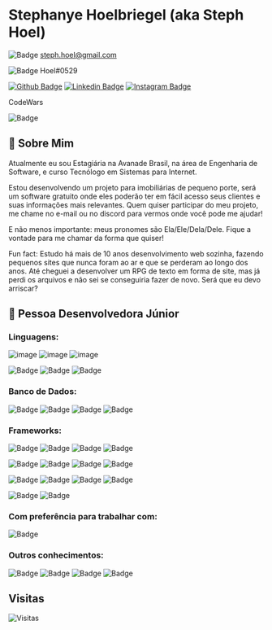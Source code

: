 # Stephanye Hoelbriegel (aka Steph Hoel)
<!--
Usar isso para adicionar badges: ![Badge]()
Link para as badges https://github.com/alexandresanlim/Badges4-README.md-Profile
Link para outras informações https://digitalinnovation.one/artigos/6-passos-para-criar-um-readme-bonitao-de-perfil-no-github
-->

![Badge](https://img.shields.io/badge/Gmail-D14836?style=for-the-badge&logo=gmail&logoColor=white) steph.hoel@gmail.com

![Badge](https://img.shields.io/badge/Discord-7289DA?style=for-the-badge&logo=discord&logoColor=white) Hoel#0529

[![Github Badge](https://img.shields.io/badge/-Github-000?style=for-the-badge&logo=Github&logoColor=white&link=https://github.com/stephhoel)](https://github.com/stephhoel)
[![Linkedin Badge](https://img.shields.io/badge/-LinkedIn-blue?style=for-the-badge&logo=Linkedin&logoColor=white&link=https://www.linkedin.com/in/stephhoel/)](https://www.linkedin.com/in/stephhoel/)
[![Instagram Badge](https://img.shields.io/badge/-Instagram-C13584?style=for-the-badge&labelColor=C13584&logo=instagram&logoColor=white&link=https://www.instagram.com/steph.hoel/)](https://www.instagram.com/steph.hoel/)

CodeWars

![Badge](https://www.codewars.com/users/StephHoel/badges/large)

## 💬 Sobre Mim

Atualmente eu sou Estagiária na Avanade Brasil, na área de Engenharia de Software, e curso Tecnólogo em Sistemas para Internet.

Estou desenvolvendo um projeto para imobiliárias de pequeno porte, será um software gratuito onde eles poderão ter em fácil acesso seus clientes e suas informações mais relevantes. Quem quiser participar do meu projeto, me chame no e-mail ou no discord para vermos onde você pode me ajudar!

E não menos importante: meus pronomes são Ela/Ele/Dela/Dele. Fique a vontade para me chamar da forma que quiser!

Fun fact: Estudo há mais de 10 anos desenvolvimento web sozinha, fazendo pequenos sites que nunca foram ao ar e que se perderam ao longo dos anos. Até cheguei a desenvolver um RPG de texto em forma de site, mas já perdi os arquivos e não sei se conseguiria fazer de novo. Será que eu devo arriscar?

## 💬 Pessoa Desenvolvedora Júnior

### Linguagens:

![image](https://img.shields.io/badge/C%23-239120?style=for-the-badge&logo=c-sharp&logoColor=white)
![image](https://img.shields.io/badge/HTML5-E34F26?style=for-the-badge&logo=html5&logoColor=white)
![image](https://img.shields.io/badge/CSS3-1572B6?style=for-the-badge&logo=css3&logoColor=white)

![Badge](https://img.shields.io/badge/JavaScript-323330?style=for-the-badge&logo=javascript&logoColor=F7DF1E)
![Badge](https://img.shields.io/badge/PHP-777BB4?style=for-the-badge&logo=php&logoColor=white)
![Badge](https://img.shields.io/badge/json-5E5C5C?style=for-the-badge&logo=json&logoColor=white)

### Banco de Dados:

![Badge](https://img.shields.io/badge/MySQL-00000F?style=for-the-badge&logo=mysql&logoColor=white)
![Badge](https://img.shields.io/badge/SQLite-07405E?style=for-the-badge&logo=sqlite&logoColor=white)
![Badge](https://img.shields.io/badge/MariaDB-003545?style=for-the-badge&logo=mariadb&logoColor=white)
![Badge](https://img.shields.io/badge/prisma-1B222D?style=for-the-badge&logo=prisma&logoColor=white)

### Frameworks:

![Badge](https://img.shields.io/badge/.NET-512BD4?style=for-the-badge&logo=dotnet&logoColor=white)
![Badge](https://img.shields.io/badge/Node.js-339933?style=for-the-badge&logo=nodedotjs&logoColor=white)
![Badge](https://img.shields.io/badge/Yarn-2C8EBB?style=for-the-badge&logo=yarn&logoColor=white)
![Badge](https://img.shields.io/badge/Express.js-000000?style=for-the-badge&logo=express&logoColor=white)

![Badge](https://img.shields.io/badge/Socket.io-010101?&style=for-the-badge&logo=Socket.io&logoColor=white)
![Badge](https://img.shields.io/badge/NuGet-004880?style=for-the-badge&logo=nuget&logoColor=white)
![Badge](https://img.shields.io/badge/Bootstrap-563D7C?style=for-the-badge&logo=bootstrap&logoColor=white)
![Badge](https://img.shields.io/badge/Laravel-FF2D20?style=for-the-badge&logo=laravel&logoColor=white)

![Badge](https://img.shields.io/badge/Unity-100000?style=for-the-badge&logo=unity&logoColor=white)
![Badge](https://img.shields.io/badge/Git-F05032?style=for-the-badge&logo=git&logoColor=white)
![Badge](https://img.shields.io/badge/Postman-FF6C37?style=for-the-badge&logo=Postman&logoColor=white)
![Badge](https://img.shields.io/badge/Insomnia-5849be?style=for-the-badge&logo=Insomnia&logoColor=white)

![Badge](https://img.shields.io/badge/Xampp-F37623?style=for-the-badge&logo=xampp&logoColor=white)
![Badge](https://img.shields.io/badge/Swagger-85EA2D?style=for-the-badge&logo=Swagger&logoColor=white)

### Com preferência para trabalhar com:

![Badge](https://img.shields.io/badge/Visual_Studio_Code-0078D4?style=for-the-badge&logo=visual%20studio%20code&logoColor=white)

### Outros conhecimentos:

![Badge](https://img.shields.io/badge/Google%20Sheets-34A853?style=for-the-badge&logo=google-sheets&logoColor=white)
![Badge](https://img.shields.io/badge/Trello-0052CC?style=for-the-badge&logo=trello&logoColor=white)
![Badge](https://img.shields.io/badge/Adobe%20Premiere%20Pro-9999FF?style=for-the-badge&logo=Adobe%20Premiere%20Pro&logoColor=white)
![Badge](https://img.shields.io/badge/Adobe%20Photoshop-31A8FF?style=for-the-badge&logo=Adobe%20Photoshop&logoColor=black)

## Visitas

![Visitas](https://visitor-badge.glitch.me/badge?page_id=stephhoel)
